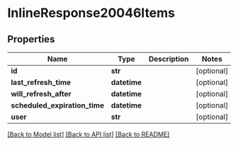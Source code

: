 # InlineResponse20046Items

## Properties
Name | Type | Description | Notes
------------ | ------------- | ------------- | -------------
**id** | **str** |  | [optional] 
**last_refresh_time** | **datetime** |  | [optional] 
**will_refresh_after** | **datetime** |  | [optional] 
**scheduled_expiration_time** | **datetime** |  | [optional] 
**user** | **str** |  | [optional] 

[[Back to Model list]](../README.md#documentation-for-models) [[Back to API list]](../README.md#documentation-for-api-endpoints) [[Back to README]](../README.md)


